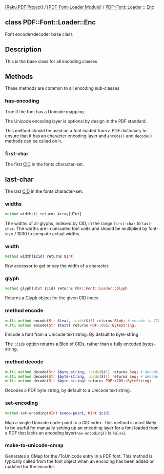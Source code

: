 [[Raku PDF Project]](https://pdf-raku.github.io)
 / [[PDF-Font-Loader Module]](https://pdf-raku.github.io/PDF-Font-Loader-raku)
 / [PDF::Font::Loader](https://pdf-raku.github.io/PDF-Font-Loader-raku/PDF/Font/Loader)
 :: [Enc](https://pdf-raku.github.io/PDF-Font-Loader-raku/PDF/Font/Loader/Enc)

class PDF::Font::Loader::Enc
----------------------------

Font encoder/decoder base class

Description
-----------

This is the base class for all encoding classes.

Methods
-------

These methods are common to all encoding sub-classes

### has-encoding

True if the font has a Unicode mapping.

The Unicode encoding layer is optional by design in the PDF standard.

This method should be used on a font loaded from a PDF dictionary to ensure that it has an character encoding layer and `encode()` and `decode()` methods can be called on it.

### first-char

The first [CID](PDF::Font::Loader::Glyph#cid) in the fonts character-set.

last-char
---------

The last [CID](PDF::Font::Loader::Glyph#cid) in the fonts character-set.

### widths

```raku
method widths() returns Array[UInt]
```

The widths of all glyphs, indexed by CID, in the range `first-char` to `last-char`. The widths are in unscaled font units and should be multiplied by font-size / 1000 to compute actual widths.

### width

```raku
method width($cid) returns UInt
```

R/w accessor to get or sey the width of a character.

### glyph

```raku
method glyph(UInt $cid) returns PDF::Font::Loader::Glyph
```

Returns a [Glyph](https://pdf-raku.github.io/PDF-Font-Loader-raku/PDF/Font/Loader/Glyph) object for the given CID index.

### method encode

```raku
multi method encode(Str $text, :cids($)!) returns Blob; # encode to CIDs
multi method encode(Str $text) returns PDF::COS::ByteString;            # encode to a byte-string
```

Encode a font from a Unicode text string. By default to byte-string.

The `:cids` option returns a Blob of CIDs, rather than a fully encoded bytes-string.

### method decode

```raku
multi method decode(Str $byte-string, :cids($)!) returns Seq; # decode to CIDs
multi method decode(Str $byte-string, :ords($)!) returns Seq; # decode to code-points
multi method decode(Str $byte-string) returns PDF::COS::ByteString;            # encode to a byte-string
```

Decodes a PDF byte string, by default to a Unicode text string.

### set-encoding

```raku
method set-encoding(UInt $code-point, UInt $cid)
```

Map a single Unicode code-point to a CID index. This method is most likely to be useful for manually setting up an encoding layer for a font loaded from a PDF that lacks an encoding layer(`has-encoding()` is `False`).

### make-to-unicode-cmap

Generates a CMap for the /ToUnicode entry in a PDF font. This method is typically called from the font object when an encoding has been added or updated for the encoder.

